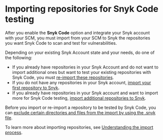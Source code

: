 # Importing repositories for Snyk Code testing

After you enable the **Snyk Code** option and integrate your Snyk account with your SCM, you must import from your SCM to Snyk the repositories you want Snyk Code to scan and test for vulnerabilities.

Depending on your existing Snyk Account state and your needs, do one of the following:

* If you already have repositories in your Snyk Account and do not want to import additional ones but want to test your existing repositories with Snyk Code, you must [re-import these repositories](../../../../scan-application-code/snyk-code/snyk-code-and-your-repositories/re-importing-existing-repositories-for-snyk-code-testing.md).
* If you do not have any repositories in your Snyk account, [import your first repository to Snyk](../../../../scan-application-code/snyk-code/snyk-code-and-your-repositories/importing-your-first-repository-to-snyk.md)**.**
* If you already have repositories in your Snyk account and want to import more for Snyk Code testing, [import additional repositories to Snyk](../../../../scan-application-code/snyk-code/snyk-code-and-your-repositories/importing-additional-repositories-to-snyk.md).

Before you import or re-import a repository to be tested by Snyk Code, you can [exclude certain directories and files from the import by using the .snyk file](../../../../scan-application-code/snyk-code/snyk-code-and-your-repositories/excluding-directories-and-files-from-the-import-process.md).

To learn more about importing repositories, see [Understanding the import process](../../../../scan-application-code/snyk-code/snyk-code-and-your-repositories/understanding-the-import-process-on-the-web-ui.md).
